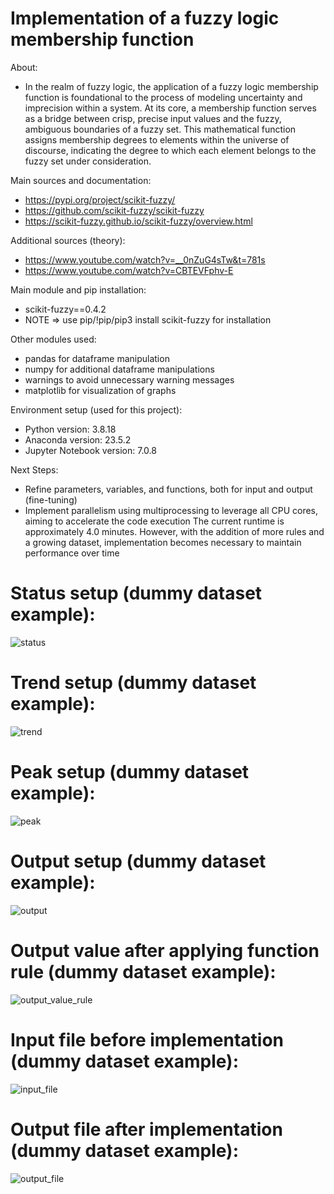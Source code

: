 # Implementation of a fuzzy logic membership function

About:
- In the realm of fuzzy logic, the application of a fuzzy logic membership function is foundational
  to the process of modeling uncertainty and imprecision within a system. At its core, a membership
  function serves as a bridge between crisp, precise input values and the fuzzy, ambiguous boundaries of a fuzzy set.
  This mathematical function assigns membership degrees to elements within the universe of discourse,
  indicating the degree to which each element belongs to the fuzzy set under consideration.

Main sources and documentation:
- https://pypi.org/project/scikit-fuzzy/
- https://github.com/scikit-fuzzy/scikit-fuzzy
- https://scikit-fuzzy.github.io/scikit-fuzzy/overview.html

Additional sources (theory):
- https://www.youtube.com/watch?v=__0nZuG4sTw&t=781s
- https://www.youtube.com/watch?v=CBTEVFphv-E

Main module and pip installation:
- scikit-fuzzy==0.4.2
- NOTE => use pip/!pip/pip3 install scikit-fuzzy for installation

Other modules used:
- pandas for dataframe manipulation
- numpy for additional dataframe manipulations
- warnings to avoid unnecessary warning messages
- matplotlib for visualization of graphs

Environment setup (used for this project):
- Python version: 3.8.18
- Anaconda version: 23.5.2
- Jupyter Notebook version: 7.0.8

Next Steps:
- Refine parameters, variables, and functions, both for input and output (fine-tuning)
- Implement parallelism using multiprocessing to leverage all CPU cores, aiming to accelerate the code execution
The current runtime is approximately 4.0 minutes. However, with the addition of more rules and a growing dataset,
implementation becomes necessary to maintain performance over time

# Status setup (dummy dataset example):
![status](https://github.com/milosp-89/fuzzy-logic/assets/155644532/0be989c8-7797-4daf-b825-157f4f75f9d6)

# Trend setup (dummy dataset example):
![trend](https://github.com/milosp-89/fuzzy-logic/assets/155644532/a2b01a54-628d-40a0-be44-0f2653c336cf)

# Peak setup (dummy dataset example):
![peak](https://github.com/milosp-89/fuzzy-logic/assets/155644532/c4ba6267-a7a5-4cb8-9aae-0fa20a71e468)

# Output setup (dummy dataset example):
![output](https://github.com/milosp-89/fuzzy-logic/assets/155644532/652dc8c5-e342-4ad7-9120-b01bdcb926b2)

# Output value after applying function rule (dummy dataset example):
![output_value_rule](https://github.com/milosp-89/fuzzy-logic/assets/155644532/a67c63f7-b83e-42da-bc45-d51efe16990f)

# Input file before implementation (dummy dataset example):
![input_file](https://github.com/milosp-89/fuzzy-logic/assets/155644532/8d4d8791-fe45-4447-815f-83bf28639503)

# Output file after implementation (dummy dataset example):
![output_file](https://github.com/milosp-89/fuzzy-logic/assets/155644532/736918f7-7684-4901-a854-fe1cd5673b63)
